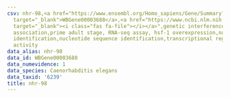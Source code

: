 ```yaml
---
csv: nhr-98,<a href="https://www.ensembl.org/Homo_sapiens/Gene/Summary?db=core;g=WBGene00003688"
  target="_blank">WBGene00003688</a>,<a href="https://www.ncbi.nlm.nih.gov/pubmed/30894454"
  target="_blank"><i class="fas fa-file"></i></a>",genetic interference,functional
  association,prime adult stage, RNA-seq assay, hsf-1 overexpression,nucleotide sequence
  identification,nucleotide sequence identification,transcriptional regulation,up-regulates
  activity
data_alias: nhr-98
data_id: WBGene00003688
data_numevidence: 1
data_species: Caenorhabditis elegans
data_taxid: '6239'
title: nhr-98
---
```

